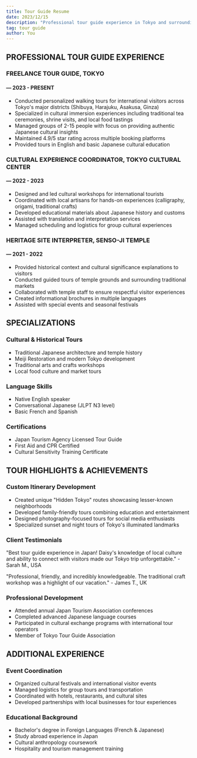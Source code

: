 ```yaml
---
title: Tour Guide Resume
date: 2023/12/15
description: "Professional tour guide experience in Tokyo and surrounding areas. Specialized in cultural experiences, historical sites, and personalized itineraries for international visitors."
tag: tour guide
author: You
---
```


## PROFESSIONAL TOUR GUIDE EXPERIENCE

### FREELANCE TOUR GUIDE, TOKYO
#### — 2023 - PRESENT
- Conducted personalized walking tours for international visitors across Tokyo's major districts (Shibuya, Harajuku, Asakusa, Ginza)
- Specialized in cultural immersion experiences including traditional tea ceremonies, shrine visits, and local food tastings
- Managed groups of 2-15 people with focus on providing authentic Japanese cultural insights
- Maintained 4.9/5 star rating across multiple booking platforms
- Provided tours in English and basic Japanese cultural education

### CULTURAL EXPERIENCE COORDINATOR, TOKYO CULTURAL CENTER
#### — 2022 - 2023
- Designed and led cultural workshops for international tourists
- Coordinated with local artisans for hands-on experiences (calligraphy, origami, traditional crafts)
- Developed educational materials about Japanese history and customs
- Assisted with translation and interpretation services
- Managed scheduling and logistics for group cultural experiences

### HERITAGE SITE INTERPRETER, SENSO-JI TEMPLE
#### — 2021 - 2022
- Provided historical context and cultural significance explanations to visitors
- Conducted guided tours of temple grounds and surrounding traditional markets
- Collaborated with temple staff to ensure respectful visitor experiences
- Created informational brochures in multiple languages
- Assisted with special events and seasonal festivals

## SPECIALIZATIONS

### Cultural & Historical Tours
- Traditional Japanese architecture and temple history
- Meiji Restoration and modern Tokyo development
- Traditional arts and crafts workshops
- Local food culture and market tours

### Language Skills
- Native English speaker
- Conversational Japanese (JLPT N3 level)
- Basic French and Spanish

### Certifications
- Japan Tourism Agency Licensed Tour Guide
- First Aid and CPR Certified
- Cultural Sensitivity Training Certificate

## TOUR HIGHLIGHTS & ACHIEVEMENTS

### Custom Itinerary Development
- Created unique "Hidden Tokyo" routes showcasing lesser-known neighborhoods
- Developed family-friendly tours combining education and entertainment
- Designed photography-focused tours for social media enthusiasts
- Specialized sunset and night tours of Tokyo's illuminated landmarks

### Client Testimonials
"Best tour guide experience in Japan! Daisy's knowledge of local culture and ability to connect with visitors made our Tokyo trip unforgettable." - Sarah M., USA

"Professional, friendly, and incredibly knowledgeable. The traditional craft workshop was a highlight of our vacation." - James T., UK

### Professional Development
- Attended annual Japan Tourism Association conferences
- Completed advanced Japanese language courses
- Participated in cultural exchange programs with international tour operators
- Member of Tokyo Tour Guide Association

## ADDITIONAL EXPERIENCE

### Event Coordination
- Organized cultural festivals and international visitor events
- Managed logistics for group tours and transportation
- Coordinated with hotels, restaurants, and cultural sites
- Developed partnerships with local businesses for tour experiences

### Educational Background
- Bachelor's degree in Foreign Languages (French & Japanese)
- Study abroad experience in Japan
- Cultural anthropology coursework
- Hospitality and tourism management training 